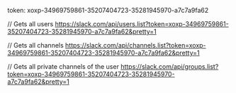token: xoxp-34969759861-35207404723-35281945970-a7c7a9fa62


// Gets all users
https://slack.com/api/users.list?token=xoxp-34969759861-35207404723-35281945970-a7c7a9fa62&pretty=1

// Gets all channels
https://slack.com/api/channels.list?token=xoxp-34969759861-35207404723-35281945970-a7c7a9fa62&pretty=1

// Gets all private channels of the user
https://slack.com/api/groups.list?token=xoxp-34969759861-35207404723-35281945970-a7c7a9fa62&pretty=1


